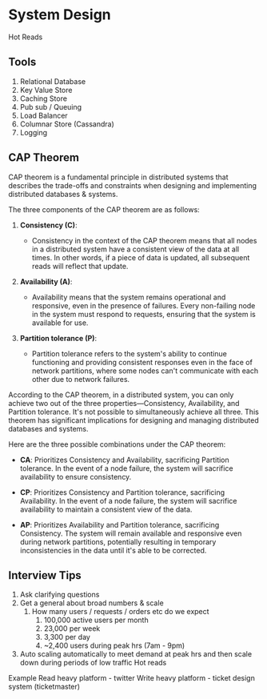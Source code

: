 # System Design
Hot Reads

## Tools
1. Relational Database
2. Key Value Store
3. Caching Store
4. Pub sub / Queuing
5. Load Balancer
6. Columnar Store (Cassandra)
7. Logging

## CAP Theorem
CAP theorem is a fundamental principle in distributed systems that describes the trade-offs and constraints when designing and implementing distributed databases & systems. 

The three components of the CAP theorem are as follows:

1. **Consistency (C)**:
   - Consistency in the context of the CAP theorem means that all nodes in a distributed system have a consistent view of the data at all times. In other words, if a piece of data is updated, all subsequent reads will reflect that update.

2. **Availability (A)**:
   - Availability means that the system remains operational and responsive, even in the presence of failures. Every non-failing node in the system must respond to requests, ensuring that the system is available for use.

3. **Partition tolerance (P)**:
   - Partition tolerance refers to the system's ability to continue functioning and providing consistent responses even in the face of network partitions, where some nodes can't communicate with each other due to network failures.

According to the CAP theorem, in a distributed system, you can only achieve two out of the three properties—Consistency, Availability, and Partition tolerance. It's not possible to simultaneously achieve all three. This theorem has significant implications for designing and managing distributed databases and systems.

Here are the three possible combinations under the CAP theorem:

- **CA**: Prioritizes Consistency and Availability, sacrificing Partition tolerance. In the event of a node failure, the system will sacrifice availability to ensure consistency.
  
- **CP**: Prioritizes Consistency and Partition tolerance, sacrificing Availability. In the event of a node failure, the system will sacrifice availability to maintain a consistent view of the data.
  
- **AP**: Prioritizes Availability and Partition tolerance, sacrificing Consistency. The system will remain available and responsive even during network partitions, potentially resulting in temporary inconsistencies in the data until it's able to be corrected.


## Interview Tips
1. Ask clarifying questions
2. Get a general about broad numbers & scale
   1. How many users / requests / orders etc do we expect
      1. 100,000 active users per month
      2. 23,000 per week
      3. 3,300 per day
      4. ~2,400 users during peak hrs (7am - 9pm)
3. Auto scaling automatically to meet demand at peak hrs and then scale down during periods of low traffic
Hot reads




Example
Read heavy platform - twitter
Write heavy platform - ticket design system (ticketmaster)
